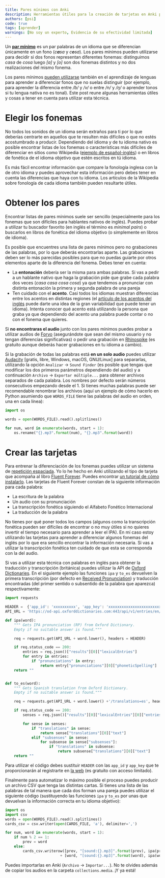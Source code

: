 ```yaml
---
title: Pares mínimos con Anki
description: Herramientas útiles para la creación de tarjetas en Anki para pares mínimos
authors: [psi]
code: true
tags: [aprender]
warnings: [No soy un experto, Evidencia de su efectividad limitada]
---
```


Un [**par mínimo**](https://en.wikipedia.org/wiki/Minimal_pair) es un par palabras de un idioma que se diferencian únicamente en un fono (*c**a**sa* y *c**o**sa*). Los pares mínimos pueden utilizarse para decidir si dos fonos representan diferentes fonemas: distinguimos *casa* de *cosa* luego *[a]* y *[o]* son dos fonemas distintos y no dos realizaciones del mismo fonema.

Los pares mínimos [pueden utilizarse](https://pdfs.semanticscholar.org/072f/f0f0262f092809945f65fd686191a02345cf.pdf?_ga=2.69236761.829640605.1493754174-1497914744.1493754174) también en el aprendizaje de lenguas para aprender a diferenciar fonos que no suelas distinguir (por ejemplo, para aprender la diferencia entre */b/* y */v/* o entre */n/* y */ŋ/* o aprender tonos si tu lengua nativa no es tonal). Este post reune algunas herramientas útiles y cosas a tener en cuenta para utilizar esta técnica.

# Elegir los fonemas

No todos los sonidos de un idioma serán extraños para ti por lo que deberías centrarte en aquellos que te resulten más difíciles o que no estés acostumbrado a producir. Dependiendo del idioma y de tu idioma nativo es posible encontrar listas de los fonemas o características más difíciles de diferenciar en sitios como Wikipedia ([ejemplo de español-inglés](https://en.wikipedia.org/wiki/Non-native_pronunciations_of_English#Spanish)) o en libros de fonética de el idioma objetivo que estén escritos en tú idioma.

Es más fácil encontrar información que compare la fonología inglesa con la de otro idioma y puedes aprovechar esta información pero debes tener en cuenta las diferencias que haya con tu idioma. Los artículos de la Wikipedia sobre fonología de cada idioma también pueden resultarte útiles.

# Obtener los pares

Encontrar listas de pares mínimos suele ser sencillo (especialmente para los fonemas que son difíciles para hablantes nativos de inglés). Puedes probar a utilizar tu buscador favorito (en inglés el término es *minimal pairs*) o buscarlos en libros de fonética del idioma objetivo (o simplemente en libros de idioma).

Es posible que encuentres una lista de pares mínimos pero no grabaciones de las palabras, por lo que deberás encontrarlas aparte. Las grabaciones deben ser lo más parecidas posibles para que no puedas guiarte por otros elementos aparte de la diferencia del fonema. Debes tener en cuenta:

- La **entonación** debería ser la misma para ambas palabras. Si vas a pedir a un hablante nativo que haga la grabación pide que grabe cada palabra dos veces (*casa casa cosa cosa*) ya que tendemos a pronunciar con distinta entonación la primera y segunda palabra de una pareja
- Ten cuidado con el **acento**. Casi todos los idiomas muestran diferencias entre los acentos en distintas regiones (el [artículo de los acentos del inglés](https://en.wikipedia.org/wiki/Regional_accents_of_English) puede darte una idea de la gran variabilidad que puede tener un idioma). Intenta conocer qué acento está utilizando la persona que graba ya que dependiendo del acento una palabra puede contar o no con el fonema que quieres.

Si **no encontraras el audio** junto con los pares mínimos puedes probar a utilizar audios de [Forvo](http://www.forvo.com/) (asegurándote que sean del mismo usuario y no tengan diferencias significativas) o pedir una grabación en [Rhinospike](https://rhinospike.com/) (es gratuito aunque deberás hacer grabaciones en tu idioma a cambio).

Si la grabación de todas las palabras está **en un solo audio** puedes utilizar [Audacity](http://www.audacityteam.org/) [gratis, libre, Windows, macOS, GNU/Linux] para separarlas, utilizando la opción `Analizar` → `Sound Finder` (es posible que tengas que modificar los dos primeros parámetros dependiendo del audio) y a continuación `Archivo` → `Exportar múltiple...` para obtener archivos separados de cada palabra. Los nombres por defecto serán números consecutivos empezando desde el 1. Si tienes muchas palabras puede ser recomendable renombrar los archivos (aquí un ejemplo de cómo hacerlo en Python asumiendo que `WORDS_FILE` tiene las palabras del audio en orden, una en cada línea):

```python
import os

words = open(WORDS_FILE).read().splitlines()

for num, word in enumerate(words, start = 1):
    os.rename("{}.mp3".format(num), "{}.mp3".format(word))
```

# Crear las tarjetas

Para entrenar la diferenciación de los fonemas puedes utilizar un sistema de [repetición espaciada](/2016/07/07/repeticion-espaciada). Yo lo he hecho en Anki utilizando el tipo de tarjeta que acompaña al libro [Fluent Forever](https://fluent-forever.com). Puedes encontrar [un tutorial de cómo instalarlo](https://fluent-forever.com/gallery/). Las tarjetas de Fluent Forever constan de la siguiente información para cada palabra:

- La escritura de la palabra
- Un audio con su pronunciación
- La transcripción fonética siguiendo el Alfabeto Fonético Internacional
- La traducción de la palabra

No tienes por qué poner todos los campos (algunos como la transcripción fonética pueden ser difíciles de encontrar o no muy útiles si no quieres invertir el tiempo necesario para aprender a leer el IPA). En mí caso estoy utilizando las tarjetas para aprender a diferenciar algunos fonemas del inglés por lo que era sencillo encontrar la información necesaria. Si vas a utilizar la transcripción fonética ten cuidado de que esta se corresponda con la del audio.

Si vas a utilizar esta técnica con palabras en inglés para obtener la traducción y transcripción (británica) puedes utilizar la API de [Oxford Dictionaries](https://www.oxforddictionaries.com/). En el siguiente ejemplo las funciones `ipa` y `to_es` devuelven la primera transcripción (por defecto en [Received Pronunciation](https://en.wikipedia.org/wiki/Received_Pronunciation)) y traducción encontradas (del primer sentido o subsentido de la palabra que aparezca) respectivamente:

```python
import requests

HEADER =  {'app_id': 'xxxxxxxxxx', 'app_key': 'xxxxxxxxxxxxxxxxxxxxxxxxxxxxxxxxx'}
API_URL = 'https://od-api.oxforddictionaries.com:443/api/v1/entries/en/'

def ipa(word):
    """ Gets IPA pronunciation (RP) from Oxford Dictionary.
    Empty if no suitable answer is found."""

    req = requests.get(API_URL + word.lower(), headers = HEADER)

    if req.status_code == 200:
        entries = req.json()["results"][0]["lexicalEntries"]
        for entry in entries:
            if "pronunciations" in entry:
                return entry["pronunciations"][0]["phoneticSpelling"]
    return ""


def to_es(word):
    """ Gets Spanish translation from Oxford Dictionary.
    Empty if no suitable answer is found."""

    req = requests.get(API_URL + word.lower() +'/translations=es', headers = HEADER)

    if req.status_code == 200:
        senses = req.json()["results"][0]["lexicalEntries"][0]["entries"][0]["senses"]

        for sense in senses:
            if "translations" in sense:
                return sense["translations"][0]["text"]
            elif "subsenses" in sense:
                for subsense in sense["subsenses"]:
                    if "translations" in subsense:
                        return subsense["translations"][0]["text"]
    return ""
```

Para utilizar el código debes sustituir `HEADER` con las `app_id` y `app_key` que te proporcionarán al registrarte en [la web](https://developer.oxforddictionaries.com/documentation) (es gratuito con acceso limitado).

Finalmente para automatizar lo máximo posible el proceso puedes producir un archivo CSV que tenga las distintas cartas. Si tienes una lista de las palabras de tal manera que cada dos forman una pareja puedes utilizar el siguiente código (sustituyendo las funciones `ipa` y `to_es` por unas que devuelvan la información correcta en tu idioma objetivo):

```python
import os
import csv
words = open(WORDS_FILE).read().splitlines()
cards_csv = csv.writer(open(CARDS_FILE, 'a'), delimiter=',')

for num, word in enumerate(words, start = 1):
    if num % 2 == 1:
        prev = word
    else:
        cards_csv.writerow([prev, "[sound:{}.mp3]".format(prev), ipa(prev), to_es(prev)]
                         + [word, "[sound:{}.mp3]".format(word), ipa(word), to_es(word)])
```

Puedes importarlas en Anki (`Archivo` → `Importar...`). No te olvides además de copiar los audios en la carpeta `collections.media`. ¡Y ya está!
